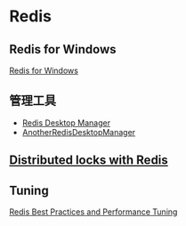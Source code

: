 # Redis

## Redis for Windows

[Redis for Windows](https://github.com/microsoftarchive/redis/releases)

## 管理工具

-   [Redis Desktop Manager](https://redisdesktop.com/)
-   [AnotherRedisDesktopManager](https://github.com/qishibo/AnotherRedisDesktopManager)

## [Distributed locks with Redis](https://redis.io/topics/distlock)


## Tuning

[Redis Best Practices and Performance Tuning](https://blog.opstree.com/2019/04/16/redis-best-practices-and-performance-tuning/)
